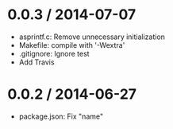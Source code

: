 
0.0.3 / 2014-07-07
==================

 * asprintf.c: Remove unnecessary initialization
 * Makefile: compile with '-Wextra'
 * .gitignore: Ignore test
 * Add Travis

0.0.2 / 2014-06-27
==================

 * package.json: Fix "name"
